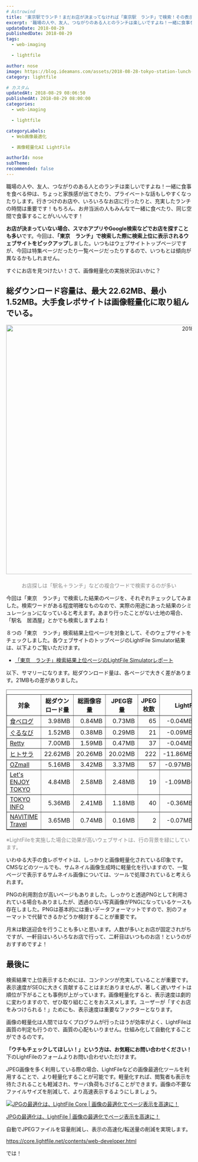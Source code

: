 ```yaml
---
# Astrowind
title: '東京駅でランチ！まだお店が決まってなければ「東京駅　ランチ」で検索！その表示されたサイト、画像軽量化されてる？'
excerpt: '職場の人や、友人、つながりのある人とのランチは楽しいですよね！一緒に食事を食べる...'
updateDate: 2018-08-29
publishedDate: 2018-08-29
tags: 
  - web-imaging

  - lightfile

author: nose
image: https://blog.ideamans.com/assets/2018-08-28-tokyo-station-lunch-ogp.jpg
category: lightfile

# カスタム
updatedAt: 2018-08-29 08:06:50
publishedAt: 2018-08-29 08:00:00
categories: 
  - web-imaging

  - lightfile

categoryLabels: 
  - Web画像最適化

  - 画像軽量化AI LightFile

authorId: nose
subTheme: 
recommended: false
---
```


<p>職場の人や、友人、つながりのある人とのランチは楽しいですよね！一緒に食事を食べる仲は、ちょっと家族感が出てきたり、プライベートな話もしやすくなったりします。行きつけのお店や、いろいろなお店に行ったりと、充実したランチの時間は重要です！もちろん、お弁当派の人もみんなで一緒に食べたり、同じ空間で食事することがいいんです！</p>
<p><strong>お店が決まっていない場合、スマホアプリやGoogle検索などでお店を探すことも多い</strong>です。今回は、<strong>「東京　ランチ」で検索した際に検索上位に表示されるウェブサイトをピックアップ</strong>しました。いつもはウェブサイトトップページですが、今回は特集ページだったり一覧ページだったりするので、いつもとは傾向が異なるかもしれません。</p>
<p>すぐにお店を見つけたい！さて、画像軽量化の実施状況はいかに？</p>
<h2>総ダウンロード容量は、最大 22.62MB、最小 1.52MB。大手食レポサイトは画像軽量化に取り組んでいる。</h2>
<p><img alt="2018-08-28-tokyo-station-lunch-01.jpg" src="https://blog.ideamans.com/assets/2018-08-28-tokyo-station-lunch-01.jpg" width="1200" height="675" class="mt-image-center" style="text-align: center; display: block; margin: 0 auto 20px;"></p>
<p style="text-align: center;"><span style="color: #888888;">お店探しは「駅名＋ランチ」などの複合ワードで検索するのが多い</span></p>
<p>今回は「東京　ランチ」で検索した結果のページを、それぞれチェックしてみました。検索ワードがある程度明確なものなので、実際の用途にあった結果のシミュレーションになっていると考えます。あまり行ったことがない土地の場合、「駅名　居酒屋」とかでも検索しますよね！</p>
<p>８つの「東京　ランチ」検索結果上位ページを対象として、そのウェブサイトをチェックしました。各ウェブサイトのトップページのLightFile Simulator結果は、以下よりご覧いただけます。</p>
<ul><li><a href="https://simulator.lightfile.net/reports/baaad5a89e84f6550e2af6d6fa01a2d1e4e2eae747d2dbb658d65defa72c2b57" target="_blank">「東京　ランチ」検索結果上位ページのLightFile Simulatorレポート</a></li></ul>
<p>以下、サマリーになります。総ダウンロード量は、各ページで大きく差があります。21MBもの差がありました。</p>
<div class="tablewrap">
<table border="1" cellpadding="5" cellspacing="0" class="tablestyle"><caption></caption>
<tbody>
<tr><th>対象</th><th>総ダウンロード量</th><th>総画像容量</th><th>JPEG容量</th><th>JPEG枚数</th><th>LightFile効果</th></tr>
<tr>
<td><a href="https://tabelog.com/tokyo/A1302/A130201/R6586/rstLst/" target="_blank">食べログ</a></td>
<td style="text-align: right;">3.98MB</td>
<td style="text-align: right;">0.84MB</td>
<td style="text-align: right;">0.73MB</td>
<td style="text-align: right;">65</td>
<td style="text-align: center;">-0.04MB(-0.98%)</td>
</tr>
<tr>
<td><a href="https://r.gnavi.co.jp/eki/0002846/lunch/" target="_blank">ぐるなび</a></td>
<td style="text-align: right;">1.52MB</td>
<td style="text-align: right;">0.38MB</td>
<td style="text-align: right;">0.29MB</td>
<td style="text-align: right;">21</td>
<td style="text-align: center;"><span>-0.09MB(-5.90%)</span></td>
</tr>
<tr>
<td><a href="https://retty.me/area/PRE13/ARE15/SUB1501/STAN1392/PUR1/" target="_blank">Retty</a></td>
<td style="text-align: right;">7.00MB</td>
<td style="text-align: right;">1.59MB</td>
<td style="text-align: right;">0.47MB</td>
<td style="text-align: right;">37</td>
<td style="text-align: center;"><span>-0.04MB(-0.64%)</span></td>
</tr>
<tr class="bg-success text-white">
<td><a href="https://hitosara.com/lunch/ranking/tokyo/T003/I05700/" target="_blank">ヒトサラ</a></td>
<td style="text-align: right;">22.62MB</td>
<td style="text-align: right;">20.26MB</td>
<td style="text-align: right;">20.02MB</td>
<td style="text-align: right;">222</td>
<td style="text-align: center;"><span>-11.86MB(-52.43%)</span></td>
</tr>
<tr class="bg-success text-white">
<td><a href="https://www.ozmall.co.jp/restaurant/tokyo/chiyoda-city/st22828/lunch/" target="_blank">OZmall</a></td>
<td style="text-align: right;">5.16MB</td>
<td style="text-align: right;">3.42MB</td>
<td style="text-align: right;">3.37MB</td>
<td style="text-align: right;">57</td>
<td style="text-align: center;">-0.97MB(-18.36%)</td>
</tr>
<tr class="bg-success text-white">
<td><a href="https://www.enjoytokyo.jp/feature/joshikai/lunch/marunouchi.html" target="_blank">Let's ENJOY TOKYO</a></td>
<td style="text-align: right;">4.84MB</td>
<td style="text-align: right;">2.58MB</td>
<td style="text-align: right;">2.48MB</td>
<td style="text-align: right;">19</td>
<td style="text-align: center;">-1.09MB(-22.51%)</td>
</tr>
<tr>
<td><a href="http://www.tokyoinfo.com/shop/use/lunch/" target="_blank">TOKYO INFO</a></td>
<td style="text-align: right;">5.36MB</td>
<td style="text-align: right;">2.41MB</td>
<td style="text-align: right;">1.18MB</td>
<td style="text-align: right;">40</td>
<td style="text-align: center;">-0.36MB(-6.65%)</td>
</tr>
<tr>
<td><a href="https://travel.navitime.com/ja/area/jp/guide/NTJtyo1005/" target="_blank">NAVITIME Travel</a></td>
<td style="text-align: right;">3.65MB</td>
<td style="text-align: right;">0.74MB</td>
<td style="text-align: right;">0.16MB</td>
<td style="text-align: right;">2</td>
<td style="text-align: center;">-0.07MB(-1.94%)</td>
</tr>
</tbody>
</table>
</div>
<p><span style="color: #888888;">※LightFileを実施した場合に効果が高いウェブサイトは、行の背景を緑にしています。</span></p>
<p>いわゆる大手の食レポサイトは、しっかりと画像軽量化されている印象です。CMSなどのツールでも、サムネイル画像生成時に軽量化を行いますので、一覧ページで表示するサムネイル画像については、ツールで処理されていると考えられます。</p>
<p>PNGの利用割合が高いページもありました。しっかりと透過PNGとして利用されている場合もありましたが、透過のない写真画像がPNGになっているケースも存在しました。PNGは基本的には重いデータフォーマットですので、別のフォーマットで代替できるかどうか検討することが重要です。</p>
<p>月末は歓送迎会を行うことも多いと思います。人数が多いとお店が固定されがちですが、一軒目はいろいろなお店で行って、二軒目はいつものお店！というのがおすすめですよ！</p>
<h2>最後に</h2>
<p>検索結果で上位表示するためには、コンテンツが充実していることが重要です。表示速度がSEOに大きく貢献することはまだありませんが、著しく遅いサイトは順位が下がることも事例が上がっています。画像軽量化すると、表示速度は劇的に変わりますので、ぜひ取り組むことをおススメします。ユーザーが「すぐお店をみつけられる！」ためにも、表示速度は重要なファクターとなります。</p>
<p>画像の軽量化は人間ではなくプログラムが行ったほうが効率がよく、LightFileは画質の判定も行うので、画質の心配もいりません。仕組み化して自動化することができるのです。</p>
<p><strong>「ウチもチェックしてほしい！」という方は、お気軽にお問い合わせください！</strong>下のLightFileのフォームよりお問い合わせいただけます。</p>
<p>JPEG画像を多く利用している際の場合、LightFileなどの画像最適化ツールを利用することで、より軽量化することが可能です。軽量化すれば、閲覧者も表示を待たされることも軽減され、サーバ負荷もさげることができます。画像の不要なファイルサイズを削減して、より高速表示するようにしましょう。</p>
<div class="serviceBox">
<div class="serviceImage"><a href="https://core.lightfile.net/contents/web-developer.html" target="_blank"><img src="https://blog.ideamans.com/assets/service-lfc.jpg" alt="JPGの最適化は、LightFile Core | 画像の最適化でページ表示を高速に！"></a></div>
<div class="serviceText">
<p class="serviceTitle"><a href="https://core.lightfile.net/contents/web-developer.html" target="_blank">JPGの最適化は、LightFile | 画像の最適化でページ表示を高速に！</a></p>
<p class="serviceDesc">自動でJPEGファイルを容量削減し、表示の高速化/転送量の削減を実現します。</p>
<p class="serviceLink"><a href="https://core.lightfile.net/contents/web-developer.html" target="_blank">https://core.lightfile.net/contents/web-developer.html</a></p>
</div>
</div>
<p>では！</p>
